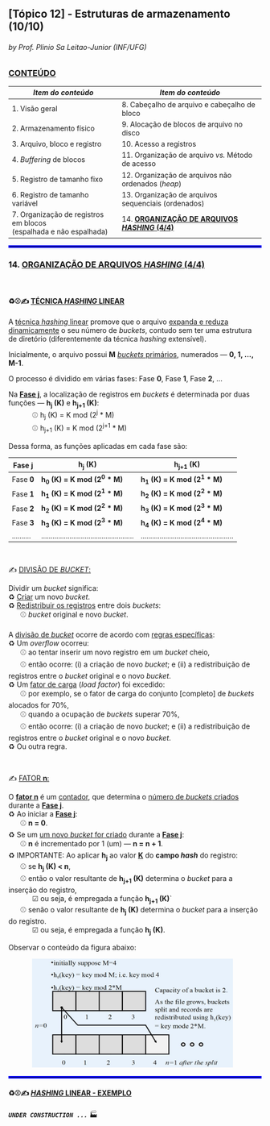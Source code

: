 ## [Tópico 12] - Estruturas de armazenamento (10/10)
###### *by Prof. Plinio Sa Leitao-Junior (INF/UFG)*

### <ins>CONTEÚDO</ins>

|_Item do conteúdo_|_Item do conteúdo_|
|-|-|
|1. Visão geral|8. Cabeçalho de arquivo e cabeçalho de bloco|
|2. Armazenamento físico|9. Alocação de blocos de arquivo no disco|
|3. Arquivo, bloco e registro|10. Acesso a registros|
|4. _Buffering_ de blocos|11. Organização de arquivo _vs._ Método de acesso|
|5. Registro de tamanho fixo|12. Organização de arquivos não ordenados (_heap_)|
|6. Registro de tamanho variável|13. Organização de arquivos sequenciais (ordenados)|
|7. Organização de registros em blocos<br>(espalhada e não espalhada)|14. <ins>**ORGANIZAÇÃO DE ARQUIVOS _HASHING_ (4/4)**</ins>|

<hr style="border:2px solid blue">

### 14. <ins>ORGANIZAÇÃO DE ARQUIVOS _HASHING_ (4/4)</ins>
<br>

#### &#x267B;&#x26BE;&#x270D; <ins>TÉCNICA _HASHING_ LINEAR</ins>

A <ins>técnica _hashing_ linear</ins> promove que o arquivo <ins>expanda e reduza dinamicamente</ins> o seu número de _buckets_, contudo sem ter uma estrutura de diretório (diferentemente da técnica _hashing_ extensível).

Inicialmente, o arquivo possui **M** <ins>_buckets_ primários</ins>, numerados &#8212; **0, 1, ..., M-1**.

O processo é dividido em várias fases: Fase **0**, Fase **1**, Fase **2**, …

Na <ins>**Fase j**</ins>, a localização de registros em _buckets_ é determinada por duas funções &#8212; **h<sub>j</sub> (K)** e **h<sub>j+1</sub> (K)**:<br>
&nbsp;&nbsp;&nbsp;&nbsp;&nbsp;&nbsp;&nbsp;&nbsp;&nbsp;&nbsp;&nbsp;&nbsp;&#x26BE; h<sub>j</sub> (K) = K mod (2<sup>j</sup> * M)<br>
&nbsp;&nbsp;&nbsp;&nbsp;&nbsp;&nbsp;&nbsp;&nbsp;&nbsp;&nbsp;&nbsp;&nbsp;&#x26BE; h<sub>j+1</sub> (K) = K mod (2<sup>j+1</sup> * M)

Dessa forma, as funções aplicadas em cada fase são:

|Fase j|h<sub>j</sub> (K)|h<sub>j+1</sub> (K)|
|-|-|-|
|Fase **0**|**h<sub>0</sub> (K) = K mod (2<sup>0</sup> * M)**|**h<sub>1</sub> (K) = K mod (2<sup>1</sup> * M)**|
|Fase **1**|**h<sub>1</sub> (K) = K mod (2<sup>1</sup> * M)**|**h<sub>2</sub> (K) = K mod (2<sup>2</sup> * M)**|
|Fase **2**|**h<sub>2</sub> (K) = K mod (2<sup>2</sup> * M)**|**h<sub>3</sub> (K) = K mod (2<sup>3</sup> * M)**|
|Fase **3**|**h<sub>3</sub> (K) = K mod (2<sup>3</sup> * M)**|**h<sub>4</sub> (K) = K mod (2<sup>4</sup> * M)**|
|..........|.................................................|.................................................|

<br>

&#x270D; <ins>DIVISÃO DE _BUCKET_:</ins><br>

Dividir um _bucket_ significa:<br>
&#x267B; <ins>Criar</ins> um novo _bucket_.<br>
&#x267B; <ins>Redistribuir os registros</ins> entre dois _buckets_:<br>
&nbsp;&nbsp;&nbsp;&nbsp;&nbsp;&nbsp;&#x26BE; _bucket_ original e novo _bucket_.<br><br>
A <ins>divisão de _bucket_</ins> ocorre de acordo com <ins>regras específicas</ins>:<br>
&#x267B; Um _overflow_ ocorreu:<br>
&nbsp;&nbsp;&nbsp;&nbsp;&nbsp;&nbsp;&#x26BE; ao tentar inserir um novo registro em um _bucket_ cheio,<br>
&nbsp;&nbsp;&nbsp;&nbsp;&nbsp;&nbsp;&#x26BE; então ocorre: (i) a criação de novo _bucket_; e (ii) a redistribuição de registros entre o _bucket_ original e o novo _bucket_.<br>
&#x267B; Um <ins>fator de carga</ins> (_load factor_) foi excedido:<br>
&nbsp;&nbsp;&nbsp;&nbsp;&nbsp;&nbsp;&#x26BE; por exemplo, se o fator de carga do conjunto [completo] de _buckets_ alocados for 70%,<br>
&nbsp;&nbsp;&nbsp;&nbsp;&nbsp;&nbsp;&#x26BE; quando a ocupação de _buckets_ superar 70%,<br>
&nbsp;&nbsp;&nbsp;&nbsp;&nbsp;&nbsp;&#x26BE; então ocorre: (i) a criação de novo _bucket_; e (ii) a redistribuição de registros entre o _bucket_ original e o novo _bucket_.<br>
&#x267B; Ou outra regra.

<br>

&#x270D; <ins>FATOR **n**:</ins>

O <ins>**fator n**</ins> é um <ins>contador</ins>, que determina o <ins>número de _buckets_ criados</ins> durante a <ins>**Fase j**</ins>.<br>
&#x267B; Ao iniciar a <ins>**Fase j**</ins>:<br>
&nbsp;&nbsp;&nbsp;&nbsp;&nbsp;&nbsp;&#x26BE; **n = 0**.<br>
&#x267B; Se um <ins>um novo _bucket_ for criado</ins> durante a <ins>**Fase j**</ins>:<br>
&nbsp;&nbsp;&nbsp;&nbsp;&nbsp;&nbsp;&#x26BE; **n** é incrementado por 1 (um) &#8213; **n = n + 1**.<br>
&#x267B; IMPORTANTE: Ao aplicar **h<sub>j</sub>** ao valor <ins>**K**</ins> do **campo _hash_** do registro:<br>
&nbsp;&nbsp;&nbsp;&nbsp;&nbsp;&nbsp;&#x26BE; se **h<sub>j</sub> (K) < n**,<br>
&nbsp;&nbsp;&nbsp;&nbsp;&nbsp;&nbsp;&#x26BE; então o valor resultante de **h<sub>j+1</sub> (K)** determina o _bucket_ para a inserção do registro,<br>
&nbsp;&nbsp;&nbsp;&nbsp;&nbsp;&nbsp;&nbsp;&nbsp;&nbsp;&nbsp;&nbsp;&nbsp;&#9745; ou seja, é empregada a função **h<sub>j+1</sub> (K)**`<br>
&nbsp;&nbsp;&nbsp;&nbsp;&nbsp;&nbsp;&#x26BE; senão o valor resultante de **h<sub>j</sub> (K)** determina o _bucket_ para a inserção do registro.<br>
&nbsp;&nbsp;&nbsp;&nbsp;&nbsp;&nbsp;&nbsp;&nbsp;&nbsp;&nbsp;&nbsp;&nbsp;&#9745; ou seja, é empregada a função **h<sub>j</sub> (K)**.<br>

Observar o conteúdo da figura abaixo:

&nbsp;&nbsp;&nbsp;&nbsp;&nbsp;&nbsp;&nbsp;&nbsp;&nbsp;&nbsp;&nbsp;&nbsp;<img src="../media/arquivo-19.jpg" width="400">

<hr style="border:2px solid blue">

#### &#x267B;&#x26BE;&#x270D; <ins>_HASHING_ LINEAR - EXEMPLO</ins>

**_`UNDER CONSTRUCTION ...`_** :factory:
